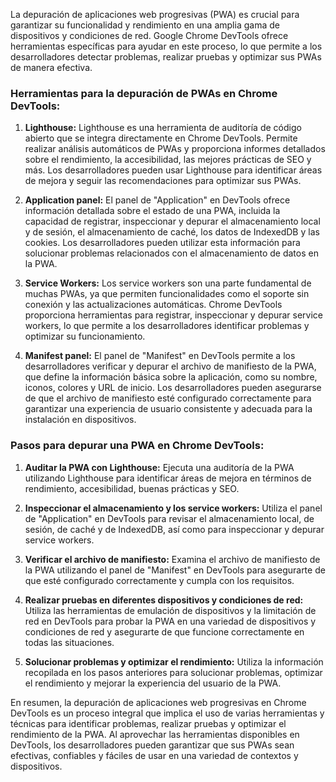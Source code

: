 La depuración de aplicaciones web progresivas (PWA) es crucial para garantizar su funcionalidad y rendimiento en una amplia gama de dispositivos y condiciones de red. Google Chrome DevTools ofrece herramientas específicas para ayudar en este proceso, lo que permite a los desarrolladores detectar problemas, realizar pruebas y optimizar sus PWAs de manera efectiva.

### Herramientas para la depuración de PWAs en Chrome DevTools:

1. **Lighthouse:** Lighthouse es una herramienta de auditoría de código abierto que se integra directamente en Chrome DevTools. Permite realizar análisis automáticos de PWAs y proporciona informes detallados sobre el rendimiento, la accesibilidad, las mejores prácticas de SEO y más. Los desarrolladores pueden usar Lighthouse para identificar áreas de mejora y seguir las recomendaciones para optimizar sus PWAs.

2. **Application panel:** El panel de "Application" en DevTools ofrece información detallada sobre el estado de una PWA, incluida la capacidad de registrar, inspeccionar y depurar el almacenamiento local y de sesión, el almacenamiento de caché, los datos de IndexedDB y las cookies. Los desarrolladores pueden utilizar esta información para solucionar problemas relacionados con el almacenamiento de datos en la PWA.

3. **Service Workers:** Los service workers son una parte fundamental de muchas PWAs, ya que permiten funcionalidades como el soporte sin conexión y las actualizaciones automáticas. Chrome DevTools proporciona herramientas para registrar, inspeccionar y depurar service workers, lo que permite a los desarrolladores identificar problemas y optimizar su funcionamiento.

4. **Manifest panel:** El panel de "Manifest" en DevTools permite a los desarrolladores verificar y depurar el archivo de manifiesto de la PWA, que define la información básica sobre la aplicación, como su nombre, iconos, colores y URL de inicio. Los desarrolladores pueden asegurarse de que el archivo de manifiesto esté configurado correctamente para garantizar una experiencia de usuario consistente y adecuada para la instalación en dispositivos.

### Pasos para depurar una PWA en Chrome DevTools:

1. **Auditar la PWA con Lighthouse:** Ejecuta una auditoría de la PWA utilizando Lighthouse para identificar áreas de mejora en términos de rendimiento, accesibilidad, buenas prácticas y SEO.

2. **Inspeccionar el almacenamiento y los service workers:** Utiliza el panel de "Application" en DevTools para revisar el almacenamiento local, de sesión, de caché y de IndexedDB, así como para inspeccionar y depurar service workers.

3. **Verificar el archivo de manifiesto:** Examina el archivo de manifiesto de la PWA utilizando el panel de "Manifest" en DevTools para asegurarte de que esté configurado correctamente y cumpla con los requisitos.

4. **Realizar pruebas en diferentes dispositivos y condiciones de red:** Utiliza las herramientas de emulación de dispositivos y la limitación de red en DevTools para probar la PWA en una variedad de dispositivos y condiciones de red y asegurarte de que funcione correctamente en todas las situaciones.

5. **Solucionar problemas y optimizar el rendimiento:** Utiliza la información recopilada en los pasos anteriores para solucionar problemas, optimizar el rendimiento y mejorar la experiencia del usuario de la PWA.

En resumen, la depuración de aplicaciones web progresivas en Chrome DevTools es un proceso integral que implica el uso de varias herramientas y técnicas para identificar problemas, realizar pruebas y optimizar el rendimiento de la PWA. Al aprovechar las herramientas disponibles en DevTools, los desarrolladores pueden garantizar que sus PWAs sean efectivas, confiables y fáciles de usar en una variedad de contextos y dispositivos.